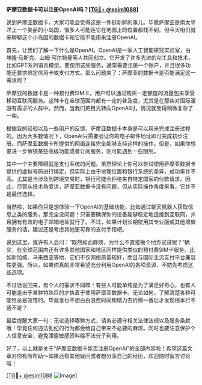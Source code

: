 **萨摩亚数据卡可以注册OpenAI吗？[[TG💪+ @esim1088](https://t.me/s/esim1088)]**

说到萨摩亚数据卡，大家可能会觉得这是一件挺新鲜的事儿。毕竟萨摩亚是南太平洋上一个美丽的小岛国，很多人可能连它在地图上的位置都找不到。但今天咱们就来聊聊这个小岛国的数据卡和它能不能用来注册OpenAI。

首先，让我们了解一下什么是OpenAI。OpenAI是一家人工智能研究实验室，由埃隆·马斯克、山姆·阿尔特曼等人共同创立。它开发了许多先进的AI工具和技术，比如GPT系列语言模型。要使用这些服务，通常需要注册一个账户，并且很多功能还要求绑定信用卡或支付方式。那么问题来了：萨摩亚的数据卡是否能满足这一需求呢？

萨摩亚的数据卡是一种预付费SIM卡，用户可以通过购买一定额度的流量包来享受移动互联网服务。这种卡在全球范围内都有一定的普及度，尤其是在那些对国际漫游有需求的人群中。然而，当我们把目光转向OpenAI时，情况就变得稍微复杂了一些。

根据我的经验以及一些用户的反馈，萨摩亚数据卡本身是可以用来完成注册过程的。因为大多数情况下，OpenAI只需要验证你的电子邮件地址即可完成初步注册。而萨摩亚数据卡所提供的网络连接完全能够支持这样的操作。但是，如果你想要进一步解锁某些高级功能或者订阅服务，则可能遇到一些限制。

其中一个主要障碍就是支付系统的问题。虽然理论上你可以尝试使用萨摩亚数据卡提供的虚拟号码进行绑定，但实际上由于地理位置和银行系统的差异，成功率并不高。尤其是当涉及到跨境交易时，银行可能会拒绝来自特定国家的付款请求。因此，尽管从技术角度讲，萨摩亚数据卡没有问题，但从实际操作角度来看，它并不是最佳选择。

当然啦，如果你只是想体验一下OpenAI的基础功能，比如通过聊天机器人获取信息之类的服务，那完全没问题！只需要确保你的设备能够稳定地连接到互联网，并且拥有有效的电子邮箱地址就行了。不过，如果计划长期使用其专业版或其他增值服务的话，建议还是考虑其他更可靠的支付手段吧。

说到这里，或许有人会问：“既然如此麻烦，为什么不直接换个地方试试呢？”确实，在全球范围内还有许多其他国家和地区同样提供类似的预付费SIM卡服务。比如新加坡、马来西亚等地，它们不仅网络质量较好，而且与国际主流支付平台兼容性更强。所以，如果你真的非常希望充分利用OpenAI的各项资源，不妨先考虑这些选项。

不过话说回来，每个人的需求不同嘛！有些人可能单纯是为了满足好奇心，也有人可能是出于某种特殊目的才执着于使用萨摩亚数据卡。无论如何，了解清楚各种可能性总是没错的。毕竟谁也不想白白浪费时间和精力去折腾一番后才发现根本行不通不是？

最后提醒大家一句：无论选择哪种方式，请务必遵守相关法律法规以及服务条款哦！毕竟任何违法乱纪的行为都会给自己带来不必要的麻烦。同时也要注意保护个人信息安全，避免泄露敏感资料给不法分子利用。

好了，以上就是关于“萨摩亚数据卡能否注册OpenAI”的全部内容啦！希望这篇文章对你有所帮助～如果还有其他疑问或者想分享自己的经历，欢迎随时留言讨论哦！

[[TG💪+ @esim1088](https://t.me/s/esim1088) ![Image](https://i.postimg.cc/4NQfJmqS/Snipaste-2025-05-13-00-14-12.png)]